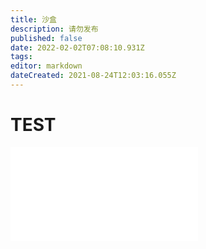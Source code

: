 ```yaml
---
title: 沙盒
description: 请勿发布
published: false
date: 2022-02-02T07:08:10.931Z
tags: 
editor: markdown
dateCreated: 2021-08-24T12:03:16.055Z
---
```


# TEST

<iframe frameborder="no" border="0" marginwidth="0" marginheight="0" width=auto height=auto src="//scdn.thestarsetsociety.cn/Temp/example.html"></iframe>

